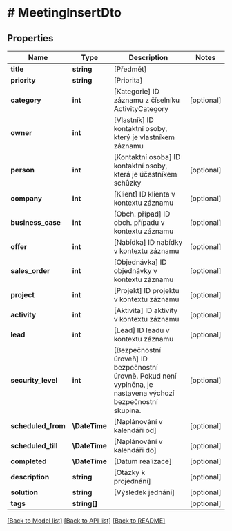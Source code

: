 # # MeetingInsertDto

## Properties

Name | Type | Description | Notes
------------ | ------------- | ------------- | -------------
**title** | **string** | [Předmět] |
**priority** | **string** | [Priorita] |
**category** | **int** | [Kategorie] ID záznamu z číselníku ActivityCategory | [optional]
**owner** | **int** | [Vlastník] ID kontaktní osoby, který je vlastníkem záznamu |
**person** | **int** | [Kontaktní osoba] ID kontaktní osoby, která je účastníkem schůzky | [optional]
**company** | **int** | [Klient] ID klienta v kontextu záznamu | [optional]
**business_case** | **int** | [Obch. případ] ID obch. případu v kontextu záznamu | [optional]
**offer** | **int** | [Nabídka] ID nabídky v kontextu záznamu | [optional]
**sales_order** | **int** | [Objednávka] ID objednávky v kontextu záznamu | [optional]
**project** | **int** | [Projekt] ID projektu v kontextu záznamu | [optional]
**activity** | **int** | [Aktivita] ID aktivity v kontextu záznamu | [optional]
**lead** | **int** | [Lead] ID leadu v kontextu záznamu | [optional]
**security_level** | **int** | [Bezpečnostní úroveň] ID bezpečnostní úrovně. Pokud není vyplněna, je nastavena výchozí bezpečnostní skupina. | [optional]
**scheduled_from** | **\DateTime** | [Naplánování v kalendáři od] | [optional]
**scheduled_till** | **\DateTime** | [Naplánování v kalendáři do] | [optional]
**completed** | **\DateTime** | [Datum realizace] | [optional]
**description** | **string** | [Otázky k projednání] | [optional]
**solution** | **string** | [Výsledek jednání] | [optional]
**tags** | **string[]** |  | [optional]

[[Back to Model list]](../../README.md#models) [[Back to API list]](../../README.md#endpoints) [[Back to README]](../../README.md)
